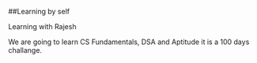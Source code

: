 ##Learning by self

Learning with Rajesh

We are going to learn CS Fundamentals, DSA and Aptitude
it is a 100 days challange.
